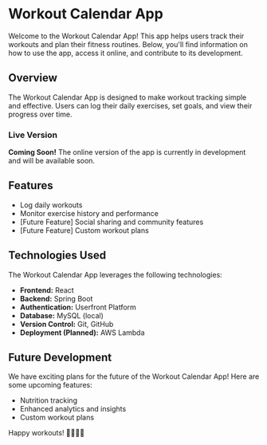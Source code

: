 # Workout Calendar App

Welcome to the Workout Calendar App! This app helps users track their workouts and plan their fitness routines. Below, you'll find information on how to use the app, access it online, and contribute to its development.

## Overview

The Workout Calendar App is designed to make workout tracking simple and effective. Users can log their daily exercises, set goals, and view their progress over time.

### Live Version
**Coming Soon!** The online version of the app is currently in development and will be available soon.

## Features

- Log daily workouts
- Monitor exercise history and performance
- [Future Feature] Social sharing and community features
- [Future Feature] Custom workout plans

## Technologies Used

The Workout Calendar App leverages the following technologies:

- **Frontend:** React
- **Backend:** Spring Boot
- **Authentication:** Userfront Platform
- **Database:** MySQL (local)
- **Version Control:** Git, GitHub
- **Deployment (Planned):** AWS Lambda

## Future Development

 We have exciting plans for the future of the Workout Calendar App! Here are some upcoming features:

- Nutrition tracking
- Enhanced analytics and insights
- Custom workout plans

Happy workouts! 💪🏋️‍♀️📆
